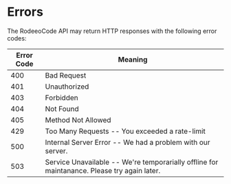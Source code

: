 # Errors

The RodeeoCode API may return HTTP responses with the following error codes:


Error Code | Meaning
---------- | -------
400 | Bad Request
401 | Unauthorized
403 | Forbidden
404 | Not Found
405 | Method Not Allowed
429 | Too Many Requests -- You exceeded a rate-limit
500 | Internal Server Error -- We had a problem with our server.
503 | Service Unavailable -- We're temporarially offline for maintanance. Please try again later.
